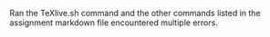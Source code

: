 Ran the TeXlive.sh command and the other commands listed in the assignment markdown file encountered multiple errors.
